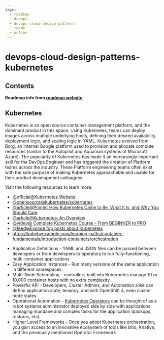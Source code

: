 ```yaml
---
tags:
  - roadmap
  - devops
  - devops-cloud-design-patterns
  - ready
  - online
---
```


# devops-cloud-design-patterns-kubernetes

## Contents

__Roadmap info from [roadmap website](https://roadmap.sh/devops/kubernetes@hIBeTUiAI3zwUY6NgAO-A)__

## Kubernetes

Kubernetes is an open source container management platform, and the dominant product in this space. Using Kubernetes, teams can deploy images across multiple underlying hosts, defining their desired availability, deployment logic, and scaling logic in YAML. Kubernetes evolved from Borg, an internal Google platform used to provision and allocate compute resources (similar to the Autopilot and Aquaman systems of Microsoft Azure). The popularity of Kubernetes has made it an increasingly important skill for the DevOps Engineer and has triggered the creation of Platform teams across the industry. These Platform engineering teams often exist with the sole purpose of making Kubernetes approachable and usable for their product development colleagues.

Visit the following resources to learn more:

* [@official@Kubernetes Website](https://kubernetes.io/)
* [@opensource@kubernetes/kubernetes](https://github.com/kubernetes/kubernetes)
* [@article@Primer: How Kubernetes Came to Be, What It Is, and Why You Should Care](https://thenewstack.io/primer-how-kubernetes-came-to-be-what-it-is-and-why-you-should-care/)
* [@article@Kubernetes: An Overview](https://thenewstack.io/kubernetes-an-overview/)
* [@video@ Complete Kubernetes Course - From BEGINNER to PRO](https://www.youtube.com/watch?v=2T86xAtR6Fo)
* [@feed@Explore top posts about Kubernetes](https://app.daily.dev/tags/kubernetes?ref=roadmapsh)
* https://kubebyexample.com/learning-paths/container-fundamentals/introduction-containers/orchestration

- Application Definitions - YAML and JSON files can be passed between developers or from developers to operators to run fully-functioning, multi-container applications
- Easy Application Instances - Run many versions of the same application in different namespaces
- Multi-Node Scheduling - controllers built into Kubernetes manage 10 or 10,000 container hosts with no extra complexity
- Powerful API - Developers, Cluster Admins, and Automation alike can define application state, tenancy, and with OpenShift 4, even cluster node states
- Operational Automation - [Kubernetes Operators](https://kubernetes.io/docs/concepts/extend-kubernetes/operator/) can be thought of as a robot systems administrator deployed side by side with applications managing mundane and complex tasks for the application (backups, restores, etc)
- Higher Level Frameworks - Once you adopt Kubernetes orchestration, you gain access to an innovative ecosystem of tools like Istio, Knative, and the previously mentioned Operator Framework
